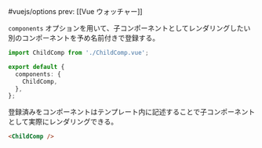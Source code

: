 #vuejs/options
prev: [[Vue ウォッチャー]]

`components` オプションを用いて、子コンポーネントとしてレンダリングしたい別のコンポーネントを予め名前付きで登録する。
```typescript
import ChildComp from './ChildComp.vue';

export default {
  components: {
    ChildComp,
  },
};
```
登録済みをコンポーネントはテンプレート内に記述することで子コンポーネントとして実際にレンダリングできる。
```html
<ChildComp />
```

